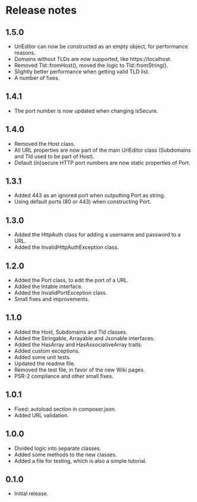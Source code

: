 # Release notes

## 1.5.0

* UrlEditor can now be constructed as an empty object, for performance reasons.
* Domains without TLDs are now supported, like https://localhost.
* Removed Tld::fromHost(), moved the logic to Tld::fromString().
* Slightly better performance when getting valid TLD list.
* A number of fixes.

## 1.4.1

* The port number is now updated when changing isSecure.

## 1.4.0

* Removed the Host class.
* All URL properties are now part of the main UrlEditor class (Subdomains and Tld used to be part of Host).
* Default (in)secure HTTP port numbers are now static properties of Port.

## 1.3.1

* Added 443 as an ignored port when outputting Port as string.
* Using default ports (80 or 443) when constructing Port.

## 1.3.0

* Added the HttpAuth class for adding a username and password to a URL.
* Added the InvalidHttpAuthException class.

## 1.2.0

* Added the Port class, to edit the port of a URL.
* Added the Intable interface.
* Added the InvalidPortException class.
* Small fixes and improvements.

## 1.1.0

* Added the Host, Subdomains and Tld classes.
* Added the Stringable, Arrayable and Jsonable interfaces.
* Added the HasArray and HasAssociativeArray traits.
* Added custom exceptions.
* Added some unit tests.
* Updated the readme file.
* Removed the test file, in favor of the new Wiki pages.
* PSR-2 compliance and other small fixes.

## 1.0.1

* Fixed: autoload section in composer.json.
* Added URL validation.

## 1.0.0

* Divided logic into separate classes.
* Added some methods to the new classes.
* Added a file for testing, which is also a simple tutorial.

## 0.1.0

* Initial release.
